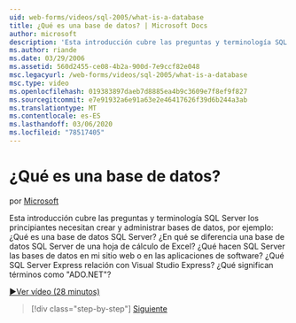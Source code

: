 ```yaml
---
uid: web-forms/videos/sql-2005/what-is-a-database
title: ¿Qué es una base de datos? | Microsoft Docs
author: microsoft
description: 'Esta introducción cubre las preguntas y terminología SQL Server los principiantes necesitan crear y administrar bases de datos, por ejemplo: ¿Qué es una base de datos SQL Server? Cómo...'
ms.author: riande
ms.date: 03/29/2006
ms.assetid: 560d2455-ce08-4b2a-900d-7e9ccf82e048
msc.legacyurl: /web-forms/videos/sql-2005/what-is-a-database
msc.type: video
ms.openlocfilehash: 019383897daeb7d8885ea4b9c3609e7f8ef9f827
ms.sourcegitcommit: e7e91932a6e91a63e2e46417626f39d6b244a3ab
ms.translationtype: MT
ms.contentlocale: es-ES
ms.lasthandoff: 03/06/2020
ms.locfileid: "78517405"
---
```

# <a name="what-is-a-database"></a>¿Qué es una base de datos?

por [Microsoft](https://github.com/microsoft)

Esta introducción cubre las preguntas y terminología SQL Server los principiantes necesitan crear y administrar bases de datos, por ejemplo: ¿Qué es una base de datos SQL Server? ¿En qué se diferencia una base de datos SQL Server de una hoja de cálculo de Excel? ¿Qué hacen SQL Server las bases de datos en mi sitio web o en las aplicaciones de software? ¿Qué SQL Server Express relación con Visual Studio Express? ¿Qué significan términos como "ADO.NET"?

[&#9654;Ver vídeo (28 minutos)](https://channel9.msdn.com/Blogs/ASP-NET-Site-Videos/what-is-a-database)

> [!div class="step-by-step"]
> [Siguiente](understanding-database-tables-and-records.md)
